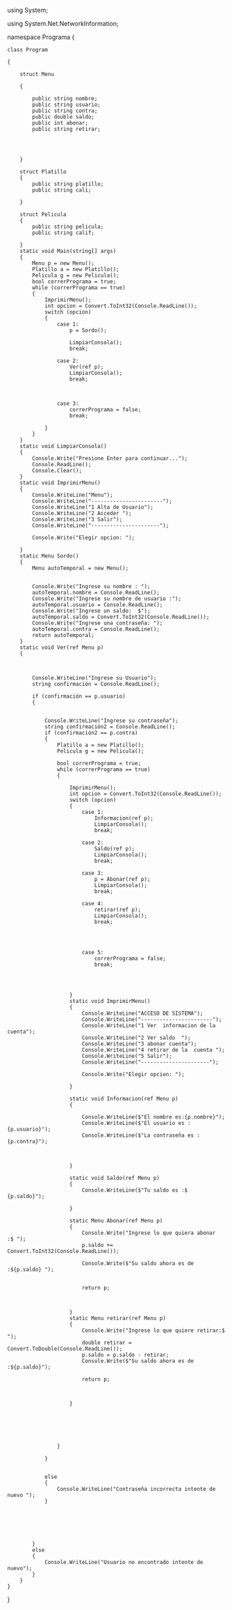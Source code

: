

using System;

using System.Net.NetworkInformation;


namespace Programa
{

    class Program
    
    {
    
        struct Menu
        
        {

            public string nombre;
            public string usuario;
            public string contra;
            public double saldo;
            public int abonar;
            public string retirar;




        }

        struct Platillo
        {
            public string platillo;
            public string cali;

        }

        struct Pelicula
        {
            public string pelicula;
            public string calif;

        }
        static void Main(string[] args)
        {
            Menu p = new Menu();
            Platillo a = new Platillo();
            Pelicula g = new Pelicula();
            bool correrPrograma = true;
            while (correrPrograma == true)
            {
                ImprimirMenu();
                int opcion = Convert.ToInt32(Console.ReadLine());
                switch (opcion)
                {
                    case 1:
                        p = Sordo();

                        LimpiarConsola();
                        break;

                    case 2:
                        Ver(ref p);
                        LimpiarConsola();
                        break;



                    case 3:
                        correrPrograma = false;
                        break;

                }
            }
        }
        static void LimpiarConsola()
        {
            Console.Write("Presione Enter para continuar...");
            Console.ReadLine();
            Console.Clear();
        }
        static void ImprimirMenu()
        {
            Console.WriteLine("Menu");
            Console.WriteLine("-----------------------");
            Console.WriteLine("1 Alta de Usuario");
            Console.WriteLine("2 Acceder ");
            Console.WriteLine("3 Salir");
            Console.WriteLine("----------------------");

            Console.Write("Elegir opcion: ");

        }
        static Menu Sordo()
        {
            Menu autoTemporal = new Menu();


            Console.Write("Ingrese su nombre : ");
            autoTemporal.nombre = Console.ReadLine();
            Console.Write("Ingrese su nombre de usuario :");
            autoTemporal.usuario = Console.ReadLine();
            Console.Write("Ingrese un saldo:  $"); 
            autoTemporal.saldo = Convert.ToInt32(Console.ReadLine());
            Console.Write("Ingrese una contraseña: ");
            autoTemporal.contra = Console.ReadLine();
            return autoTemporal;
        }
        static void Ver(ref Menu p)
        {



            Console.WriteLine("Ingrese su Usuario");
            string confirmación = Console.ReadLine();

            if (confirmación == p.usuario)
            {


                Console.WriteLine("Ingrese su contraseña");
                string confirmación2 = Console.ReadLine();
                if (confirmación2 == p.contra)
                {
                    Platillo a = new Platillo();
                    Pelicula g = new Pelicula();

                    bool correrPrograma = true;
                    while (correrPrograma == true)
                    {

                        ImprimirMenu();
                        int opcion = Convert.ToInt32(Console.ReadLine());
                        switch (opcion)
                        {
                            case 1:
                                Informacion(ref p);
                                LimpiarConsola();
                                break;

                            case 2:
                                Saldo(ref p);
                                LimpiarConsola();
                                break;

                            case 3:
                                p = Abonar(ref p);
                                LimpiarConsola();
                                break;

                            case 4:
                                retirar(ref p);
                                LimpiarConsola();
                                break;




                            case 5:
                                correrPrograma = false;
                                break;




                        }
                        static void ImprimirMenu()
                        {
                            Console.WriteLine("ACCESO DE SISTEMA");
                            Console.WriteLine("-----------------------");
                            Console.WriteLine("1 Ver  informacion de la cuenta");
                            Console.WriteLine("2 Ver saldo  ");
                            Console.WriteLine("3 abonar cuenta");
                            Console.WriteLine("4 retirar de la  cuenta ");
                            Console.WriteLine("5 Salir");
                            Console.WriteLine("----------------------");

                            Console.Write("Elegir opcion: ");

                        }

                        static void Informacion(ref Menu p)
                        {

                            Console.WriteLine($"El nombre es:{p.nombre}");
                            Console.WriteLine($"El usuario es :{p.usuario}");
                            Console.WriteLine($"La contraseña es : {p.contra}");



                        }

                        static void Saldo(ref Menu p)
                        {
                            Console.WriteLine($"Tu saldo es :$ {p.saldo}");

                        }

                        static Menu Abonar(ref Menu p)
                        {
                            Console.Write("Ingrese lo que quiera abonar  :$ ");
                            p.saldo += Convert.ToInt32(Console.ReadLine());

                            Console.Write($"Su saldo ahora es de  :${p.saldo} ");


                            return p;



                        }
                        static Menu retirar(ref Menu p)
                        {
                            Console.Write("Ingrese lo que quiere retirar:$ ");
                            double retirar = Convert.ToDouble(Console.ReadLine());
                            p.saldo = p.saldo - retirar;
                            Console.Write($"Su saldo ahora es de  :${p.saldo}");

                            return p;



                        }






                    }

                }


                else
                {
                    Console.WriteLine("Contraseña incorrecta intente de nuevo ");
                }






            }
            else
            {
                Console.WriteLine("Usuario no encontrado intente de nuevo");
            }
        }
    }
}
